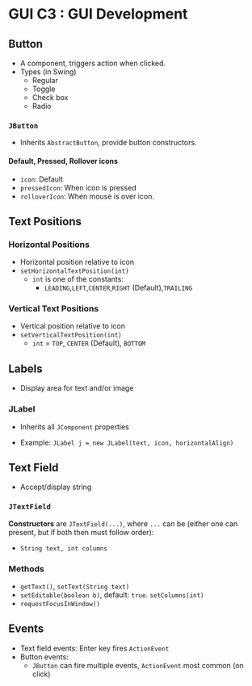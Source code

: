 # GUI C3 : GUI Development

## Button

- A component, triggers action when clicked.
- Types (in Swing)
  - Regular
  - Toggle
  - Check box
  - Radio

### `JButton`

- Inherits `AbstractButton`, provide button constructors.

#### Default, Pressed, Rollover icons

- `icon`: Default
- `pressedIcon`: When icon is pressed
- `rolloverIcon`: When mouse is over icon.

## Text Positions

### Horizontal Positions

- Horizontal position relative to icon
- `setHorizontalTextPosition(int)`
  - `int` is one of the constants:
    - `LEADING`,`LEFT`,`CENTER`,`RIGHT` (Default),`TRAILING`

### Vertical Text Positions

- Vertical position relative to icon
- `setVerticalTextPosition(int)`
  - `int` = `TOP`, `CENTER` (Default), `BOTTOM`

## Labels

- Display area for text and/or image

### JLabel

- Inherits all `JComponent` properties

- Example: `JLabel j = new JLabel(text, icon, horizontalAlign)`

## Text Field

- Accept/display string

### `JTextField`

**Constructors** are `JTextField(...)`, where `...` can be (either one can present, but if both then must follow order):

- `String text, int columns`

### Methods

- `getText()`, `setText(String text)`
- `setEditable(boolean b)`, default: `true`. `setColumns(int)`
- `requestFocusInWindow()`

## Events

- Text field events: Enter key fires `ActionEvent`
- Button events:
  - `JButton` can fire multiple events, `ActionEvent` most common (on click)


